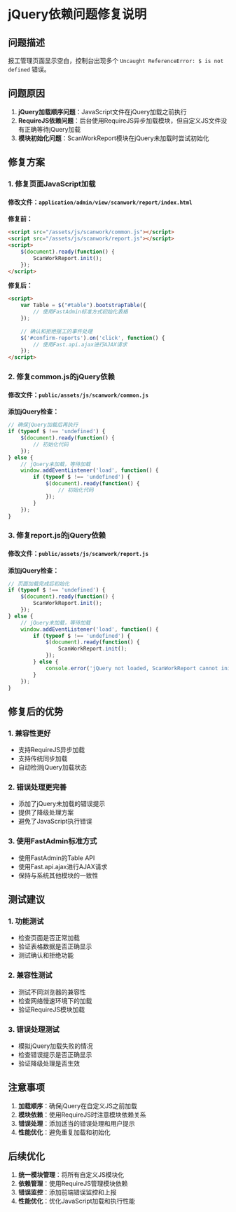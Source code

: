 # jQuery依赖问题修复说明

## 问题描述
报工管理页面显示空白，控制台出现多个 `Uncaught ReferenceError: $ is not defined` 错误。

## 问题原因
1. **jQuery加载顺序问题**：JavaScript文件在jQuery加载之前执行
2. **RequireJS依赖问题**：后台使用RequireJS异步加载模块，但自定义JS文件没有正确等待jQuery加载
3. **模块初始化问题**：ScanWorkReport模块在jQuery未加载时尝试初始化

## 修复方案

### 1. 修复页面JavaScript加载

#### 修改文件：`application/admin/view/scanwork/report/index.html`

**修复前：**
```html
<script src="/assets/js/scanwork/common.js"></script>
<script src="/assets/js/scanwork/report.js"></script>
<script>
    $(document).ready(function() {
        ScanWorkReport.init();
    });
</script>
```

**修复后：**
```html
<script>
    var Table = $("#table").bootstrapTable({
        // 使用FastAdmin标准方式初始化表格
    });
    
    // 确认和拒绝报工的事件处理
    $('#confirm-reports').on('click', function() {
        // 使用Fast.api.ajax进行AJAX请求
    });
</script>
```

### 2. 修复common.js的jQuery依赖

#### 修改文件：`public/assets/js/scanwork/common.js`

**添加jQuery检查：**
```javascript
// 确保jQuery加载后再执行
if (typeof $ !== 'undefined') {
    $(document).ready(function() {
        // 初始化代码
    });
} else {
    // jQuery未加载，等待加载
    window.addEventListener('load', function() {
        if (typeof $ !== 'undefined') {
            $(document).ready(function() {
                // 初始化代码
            });
        }
    });
}
```

### 3. 修复report.js的jQuery依赖

#### 修改文件：`public/assets/js/scanwork/report.js`

**添加jQuery检查：**
```javascript
// 页面加载完成后初始化
if (typeof $ !== 'undefined') {
    $(document).ready(function() {
        ScanWorkReport.init();
    });
} else {
    // jQuery未加载，等待加载
    window.addEventListener('load', function() {
        if (typeof $ !== 'undefined') {
            $(document).ready(function() {
                ScanWorkReport.init();
            });
        } else {
            console.error('jQuery not loaded, ScanWorkReport cannot initialize');
        }
    });
}
```

## 修复后的优势

### 1. **兼容性更好**
- 支持RequireJS异步加载
- 支持传统同步加载
- 自动检测jQuery加载状态

### 2. **错误处理更完善**
- 添加了jQuery未加载的错误提示
- 提供了降级处理方案
- 避免了JavaScript执行错误

### 3. **使用FastAdmin标准方式**
- 使用FastAdmin的Table API
- 使用Fast.api.ajax进行AJAX请求
- 保持与系统其他模块的一致性

## 测试建议

### 1. **功能测试**
- 检查页面是否正常加载
- 验证表格数据是否正确显示
- 测试确认和拒绝功能

### 2. **兼容性测试**
- 测试不同浏览器的兼容性
- 检查网络慢速环境下的加载
- 验证RequireJS模块加载

### 3. **错误处理测试**
- 模拟jQuery加载失败的情况
- 检查错误提示是否正确显示
- 验证降级处理是否生效

## 注意事项

1. **加载顺序**：确保jQuery在自定义JS之前加载
2. **模块依赖**：使用RequireJS时注意模块依赖关系
3. **错误处理**：添加适当的错误处理和用户提示
4. **性能优化**：避免重复加载和初始化

## 后续优化

1. **统一模块管理**：将所有自定义JS模块化
2. **依赖管理**：使用RequireJS管理模块依赖
3. **错误监控**：添加前端错误监控和上报
4. **性能优化**：优化JavaScript加载和执行性能 